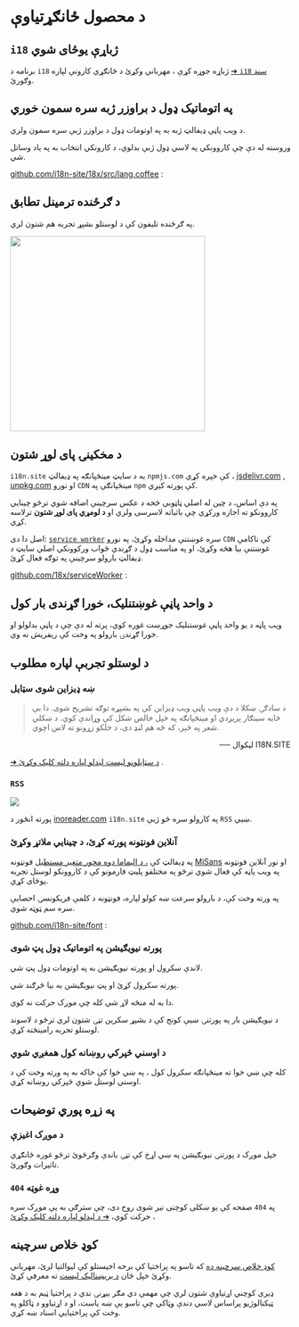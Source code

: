 # د محصول ځانګړتیاوې

## `i18` ژباړې یوځای شوي

برنامه د `i18` ژباړه جوړه کړې ، مهرباني وکړئ د ځانګړي کارونې لپاره [➔ `i18` سند](/i18) وګورئ.

## په اتوماتيک ډول د براوزر ژبه سره سمون خوري

د ویب پاڼې ډیفالټ ژبه به په اوتومات ډول د براوزر ژبې سره سمون ولري.

وروسته له دې چې کاروونکي په لاسي ډول ژبې بدلوي، د کارونکي انتخاب به په یاد وساتل شي.

[github.com/i18n-site/18x/src/lang.coffee](https://github.com/i18n-site/18x/blob/main/src/lang.coffee) :

## د ګرځنده ترمینل تطابق

په ګرځنده تلیفون کې د لوستلو بشپړ تجربه هم شتون لري.

<img src="//p.3ti.site/1721379497.avif" width="350px">

## <a rel=id href="#ha" id="ha"></a> د مخکینۍ پای لوړ شتون

`i18n.site` به د سایټ مینځپانګه په ډیفالټ `npmjs.com` کې خپره کړي ، [jsdelivr.com](//jsdelivr.com) , [unpkg.com](//unpkg.com) او نورو `CDN` مینځپانګې په `npm` کې پورته کیږي.

په دې اساس، د چین له اصلي ټاټوبي څخه د عکس سرچینې اضافه شوي ترڅو چینایي کاروونکو ته اجازه ورکړي چې باثباته لاسرسی ولري او **د لومړي پای لوړ شتون** ترلاسه کړي.

اصل دا دی: [`service worker`](https://developer.mozilla.org/docs/Web/API/Service_Worker_API) سره غوښتنې مداخله وکړئ، په نورو `CDN` کې ناکامې غوښتنې بیا هڅه وکړئ، او په مناسب ډول د ګړندي ځواب ورکوونکي اصلي سایټ د ډیفالټ بارولو سرچینې په توګه فعال کړئ.

[github.com/18x/serviceWorker](https://github.com/i18n-site/18x/tree/main/serviceWorker) :

## د واحد پاڼې غوښتنلیک، خورا ګړندی بار کول

ویب پاڼه د یو واحد پاڼې غوښتنلیک جوړښت غوره کوي، پرته له دې چې د پاڼې بدلولو او خورا ګړندۍ بارولو په وخت کې ریفریش نه وي.

## د لوستلو تجربې لپاره مطلوب

### ښه ډیزاین شوی سټایل

> د سادګۍ ښکلا د دې ویب پاڼې ویب ډیزاین کې په بشپړه توګه تشریح شوی.
> دا بې ځایه سینګار پریږدي او مینځپانګه په خپل خالص شکل کې وړاندې کوي.
> د ښکلي شعر په څېر، که څه هم لنډ دی، د خلکو زړونو ته لاس اچوي.

<p style="text-align:right" style=";text-align:right;direction:rtl">── لیکوال I18N.SITE</p>

[➔ د سټایلونو لیست لیدلو لپاره دلته کلیک وکړئ](/i18n.site/md/styl) .

### `RSS`

![](//p.3ti.site/1725541085.avif)

پورته انځور د [inoreader.com](//inoreader.com) `i18n.site` په کارولو سره څو ژبې `RSS` ښیي.

### آنلاین فونټونه پورته کړئ، د چینایي ملاتړ وکړئ

په ډیفالټ کې [، د الیماما دوه محور متغیر مستطیل](https://www.iconfont.cn/fonts/detail?cnid=pOvFIr086ADR) فونټونه [MiSans](https://hyperos.mi.com/font/zh/download/) او نور آنلاین فونټونه په ویب پاڼه کې فعال شوي ترڅو په مختلفو پلیټ فارمونو کې د کاروونکو لوستل تجربه یوځای کړي.

په ورته وخت کې، د بارولو سرعت ښه کولو لپاره، فونټونه د کلمې فریکونسۍ احصایې سره سم ټوټه شوي.

[github.com/i18n-site/font](https://github.com/i18n-site/font) :

### پورته نیویګیشن په اتوماتيک ډول پټ شوی

لاندې سکرول او پورته نیویګیشن به په اوتومات ډول پټ شي.

پورته سکرول کړئ او پټ نیویګیشن به بیا څرګند شي.

دا به له منځه لاړ شي کله چې موږک حرکت نه کوي.

د نیویګیشن بار په پورتنۍ ښیې کونج کې د بشپړ سکرین تڼۍ شتون لري ترڅو د لاسوند لوستلو تجربه رامینځته کړي.

### د اوسني څپرکي روښانه کول همغږي شوي

کله چې ښي خوا ته مینځپانګه سکرول کول ، په ښي خوا کې خاکه به په ورته وخت کې د اوسني لوستل شوي څپرکي روښانه کړي.

## په زړه پوري توضیحات

### د موږک اغیزې

خپل موږک د پورتنۍ نیویګیشن په ښي اړخ کې تڼۍ باندې وګرځوئ ترڅو غوره ځانګړي تاثیرات وګورئ.

### `404` وړه غوټه

په `404` صفحه کې یو ښکلی کوچنی تیر شوی روح دی، چې سترګې به یې موږک سره حرکت کوي، [➔ د لیدلو لپاره دلته کلیک وکړئ](/404) ،

## کوډ خلاص سرچینه

[کوډ خلاص سرچینه ده](/i18n.site/c/src) که تاسو په پراختیا کې برخه اخیستلو کې لیوالتیا لرئ، مهرباني وکړئ خپل ځان [د بریښنالیک لیست](//groups.google.com/u/2/g/i18n-site) ته معرفي کړئ.

ډیری کوچني اړتیاوې شتون لري چې مهمې دي مګر بیړنۍ ندي د پراختیا ټیم به د هغه ټیکنالوژیو پراساس لاسي دندې وټاکي چې تاسو یې ښه یاست، او د اړتیاوو د ټاکلو په وخت کې پراختیایي اسناد ښه کړي.